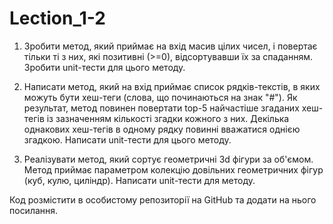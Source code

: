 # Lection_1-2

1. Зробити метод, який приймає на вхід масив цілих чисел, і повертає тільки ті з них, які позитивні (>=0), відсортувавши їх за спаданням. Зробити unit-тести для цього методу. 

2. Написати метод, який на вхід приймає список рядків-текстів, в яких можуть бути хеш-теги (слова, що починаються на знак "#"). Як результат, метод повинен повертати top-5 найчастіше згаданих хеш-тегів із зазначенням кількості згадки кожного з них. Декілька однакових хеш-тегів в одному рядку повинні вважатися однією згадкою. Написати unit-тести для цього методу. 

3. Реалізувати метод, який сортує геометричні 3d фігури за об'ємом. Метод приймає параметром колекцію довільних геометричних фігур (куб, кулю, циліндр). Написати unit-тести для методу. 

Код розмістити в особистому репозиторії на GitHub та додати на нього посилання.
